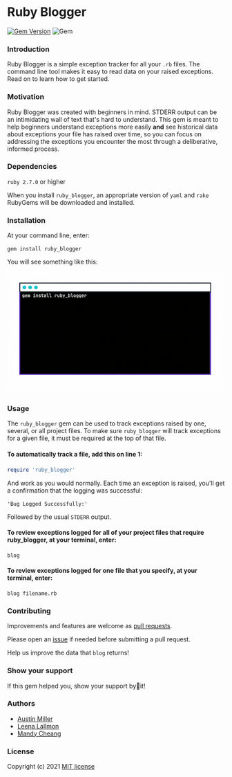 # Ruby Blogger

[![Gem Version](https://badge.fury.io/rb/ruby_blogger.svg)](https://badge.fury.io/rb/ruby_blogger) ![Gem](https://img.shields.io/gem/dt/ruby_blogger?color=brightgreen)

### Introduction

Ruby Blogger is a simple exception tracker for all your `.rb` files. The command line tool makes it easy to read data on your raised exceptions. Read on to learn how to get started.

### Motivation

Ruby Blogger was created with beginners in mind. STDERR output can be an intimidating wall of text that's hard to understand. This gem is meant to help beginners understand exceptions more easily **and** see historical data about exceptions your file has raised over time, so you can focus on addressing the exceptions you encounter the most through a deliberative, informed process.

### Dependencies

`ruby 2.7.0` or higher

When you install `ruby_blogger`, an appropriate version of `yaml` and `rake` RubyGems will be downloaded and installed.

### Installation

At your command line, enter:

```
gem install ruby_blogger
```
You will see something like this:

![](ruby_blogger_installation.gif)

### Usage

The `ruby_blogger` gem can be used to track exceptions raised by one, several, or all project files. To make sure `ruby_blogger` will track exceptions for a given file, it must be required at the top of that file.

#### To automatically track a file, add this on line 1:

```ruby
require 'ruby_blogger'
```

And work as you would normally. Each time an exception is raised, you'll get a confirmation that the logging was successful:

```
'Bug Logged Successfully:'
```

Followed by the usual `STDERR` output.

#### To review exceptions logged for **all** of your project files that require ruby_blogger, at your terminal, enter:

```
blog
```

#### To review exceptions logged for **one** file that you specify, at your terminal, enter:

```
blog filename.rb
```

### Contributing

Improvements and features are welcome as [pull requests](https://github.com/aumi9292/blogger/pulls).

Please open an [issue](https://github.com/aumi9292/blogger/issues) if needed before submitting a pull request.

Help us improve the data that `blog` returns!

### Show your support

If this gem helped you, show your support by🌟it!

### Authors

- [Austin Miller](https://github.com/aumi9292)
- [Leena Lallmon](https://github.com/leena)
- [Mandy Cheang](https://github.com/mandysGit)

### License

Copyright (c) 2021 [MIT license](https://github.com/aumi9292/blogger/blob/master/LICENSE.txt)
